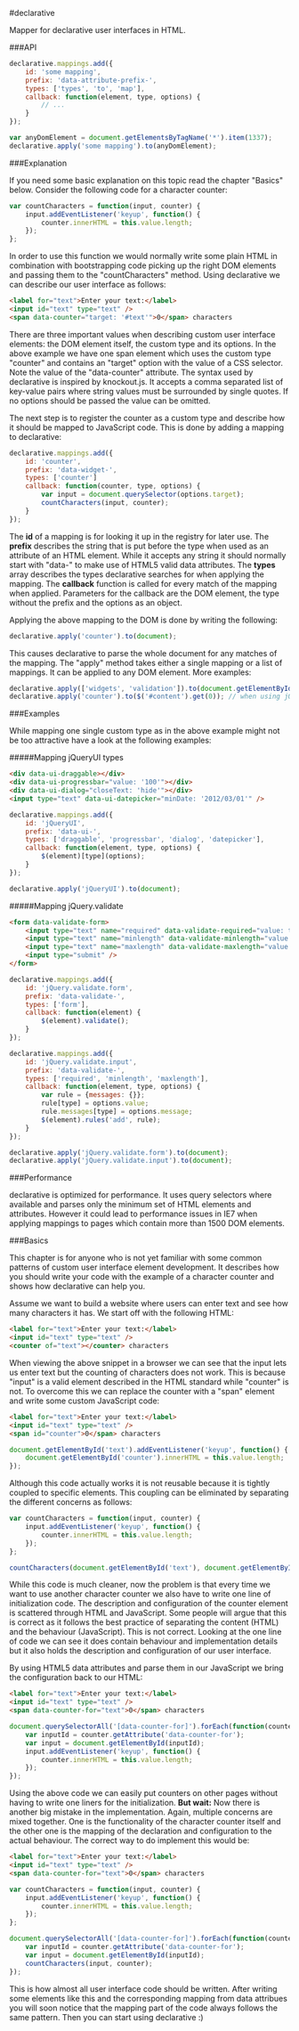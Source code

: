 #declarative

Mapper for declarative user interfaces in HTML.

###API

```javascript
declarative.mappings.add({
    id: 'some mapping',
    prefix: 'data-attribute-prefix-',
    types: ['types', 'to', 'map'],
    callback: function(element, type, options) {
        // ...
    }
});

var anyDomElement = document.getElementsByTagName('*').item(1337);
declarative.apply('some mapping').to(anyDomElement);
```

###Explanation

If you need some basic explanation on this topic read the chapter "Basics" below.
Consider the following code for a character counter:

```javascript
var countCharacters = function(input, counter) {
    input.addEventListener('keyup', function() {
        counter.innerHTML = this.value.length;
    });
};
```

In order to use this function we would normally write some plain HTML in combination with bootstrapping code
picking up the right DOM elements and passing them to the "countCharacters" method.
Using declarative we can describe our user interface as follows:

```html
<label for="text">Enter your text:</label>
<input id="text" type="text" />
<span data-counter="target: '#text'">0</span> characters
```

There are three important values when describing custom user interface elements:
the DOM element itself, the custom type and its options.
In the above example we have one span element which uses the custom type "counter" and contains an "target" option
with the value of a CSS selector.
Note the value of the "data-counter" attribute. The syntax used by declarative is inspired by knockout.js.
It accepts a comma separated list of key-value pairs where string values must be surrounded by single quotes.
If no options should be passed the value can be omitted.

The next step is to register the counter as a custom type and describe how it should be mapped to JavaScript code.
This is done by adding a mapping to declarative:

```javascript
declarative.mappings.add({
    id: 'counter',
    prefix: 'data-widget-',
    types: ['counter']
    callback: function(counter, type, options) {
        var input = document.querySelector(options.target);
        countCharacters(input, counter);
    }
});
```

The **id** of a mapping is for looking it up in the registry for later use.
The **prefix** describes the string that is put before the type when used as an attribute of an HTML element.
While it accepts any string it should normally start with "data-" to make use of HTML5 valid data attributes.
The **types** array describes the types declarative searches for when applying the mapping.
The **callback** function is called for every match of the mapping when applied.
Parameters for the callback are the DOM element, the type without the prefix and the options as an object.

Applying the above mapping to the DOM is done by writing the following:

```javascript
declarative.apply('counter').to(document);
```

This causes declarative to parse the whole document for any matches of the mapping. The "apply" method takes
either a single mapping or a list of mappings. It can be applied to any DOM element. More examples:

```javascript
declarative.apply(['widgets', 'validation']).to(document.getElementById('#content'));
declarative.apply('counter').to($('#content').get(0)); // when using jQuery
```

###Examples

While mapping one single custom type as in the above example might not be too attractive have a look at the following examples:

#####Mapping jQueryUI types

```html
<div data-ui-draggable></div>
<div data-ui-progressbar="value: '100'"></div>
<div data-ui-dialog="closeText: 'hide'"></div>
<input type="text" data-ui-datepicker="minDate: '2012/03/01'" />
```

```javascript
declarative.mappings.add({
    id: 'jQueryUI',
    prefix: 'data-ui-',
    types: ['draggable', 'progressbar', 'dialog', 'datepicker'],
    callback: function(element, type, options) {
        $(element)[type](options);
    }
});

declarative.apply('jQueryUI').to(document);
```

#####Mapping jQuery.validate

```html
<form data-validate-form>
    <input type="text" name="required" data-validate-required="value: true, message: 'Required'" />
    <input type="text" name="minlength" data-validate-minlength="value: 3, message: 'Minimum of 3'" />
    <input type="text" name="maxlength" data-validate-maxlength="value: 6, message: 'Maximum of 6'" />
    <input type="submit" />
</form>
```

```javascript
declarative.mappings.add({
    id: 'jQuery.validate.form',
    prefix: 'data-validate-',
    types: ['form'],
    callback: function(element) {
        $(element).validate();
    }
});

declarative.mappings.add({
    id: 'jQuery.validate.input',
    prefix: 'data-validate-',
    types: ['required', 'minlength', 'maxlength'],
    callback: function(element, type, options) {
        var rule = {messages: {}};
        rule[type] = options.value;
        rule.messages[type] = options.message;
        $(element).rules('add', rule);
    }
});

declarative.apply('jQuery.validate.form').to(document);
declarative.apply('jQuery.validate.input').to(document);
```

###Performance

declarative is optimized for performance.
It uses query selectors where available and parses only the minimum set of HTML elements and attributes.
However it could lead to performance issues in IE7 when applying mappings to pages which contain more than 1500 DOM elements.


###Basics

This chapter is for anyone who is not yet familiar with some common patterns of custom user interface element development.
It describes how you should write your code with the example of a character counter and shows how declarative can help you.

Assume we want to build a website where users can enter text and see how many characters it has. We start off with the following HTML:

```html
<label for="text">Enter your text:</label>
<input id="text" type="text" />
<counter of="text"></counter> characters
```

When viewing the above snippet in a browser we can see that the input lets us enter text but the counting of characters does not work.
This is because "input" is a valid element described in the HTML standard while "counter" is not.
To overcome this we can replace the counter with a "span" element and write some custom JavaScript code:

```html
<label for="text">Enter your text:</label>
<input id="text" type="text" />
<span id="counter">0</span> characters
```

```javascript
document.getElementById('text').addEventListener('keyup', function() {
    document.getElementById('counter').innerHTML = this.value.length;
});
```

Although this code actually works it is not reusable because it is tightly coupled to specific elements.
This coupling can be eliminated by separating the different concerns as follows:

```javascript
var countCharacters = function(input, counter) {
    input.addEventListener('keyup', function() {
        counter.innerHTML = this.value.length;
    });
};

countCharacters(document.getElementById('text'), document.getElementById('counter'));
```

While this code is much cleaner, now the problem is that every time we want to use another character counter
we also have to write one line of initialization code.
The description and configuration of the counter element is scattered through HTML and JavaScript.
Some people will argue that this is correct as it follows the best practice of separating the content (HTML)
and the behaviour (JavaScript). This is not correct.
Looking at the one line of code we can see  it does contain behaviour and implementation details
but it also holds the description and configuration of our user interface.

By using HTML5 data attributes and parse them in our JavaScript we bring the configuration back to our HTML:

```html
<label for="text">Enter your text:</label>
<input id="text" type="text" />
<span data-counter-for="text">0</span> characters
```

```javascript
document.querySelectorAll('[data-counter-for]').forEach(function(counter) {
    var inputId = counter.getAttribute('data-counter-for');
    var input = document.getElementById(inputId);
    input.addEventListener('keyup', function() {
        counter.innerHTML = this.value.length;
    });
});
```

Using the above code we can easily put counters on other pages without having to write one liners for the initialization.
**But wait:** Now there is another big mistake in the implementation. Again, multiple concerns are mixed together.
One is the functionality of the character counter itself and
the other one is the mapping of the declaration and configuration to the actual behaviour.
The correct way to do implement this would be:

```html
<label for="text">Enter your text:</label>
<input id="text" type="text" />
<span data-counter-for="text">0</span> characters
```

```javascript
var countCharacters = function(input, counter) {
    input.addEventListener('keyup', function() {
        counter.innerHTML = this.value.length;
    });
};

document.querySelectorAll('[data-counter-for]').forEach(function(counter) {
    var inputId = counter.getAttribute('data-counter-for');
    var input = document.getElementById(inputId);
    countCharacters(input, counter);
});
```

This is how almost all user interface code should be written.
After writing some elements like this and the corresponding mapping from data attribues
you will soon notice that the mapping part of the code always follows the same pattern.
Then you can start using declarative :)
